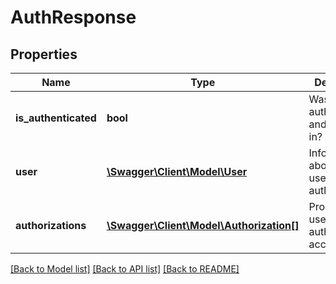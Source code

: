 # AuthResponse

## Properties
Name | Type | Description | Notes
------------ | ------------- | ------------- | -------------
**is_authenticated** | **bool** | Was the user authenticated and logged in? | [optional] 
**user** | [**\Swagger\Client\Model\User**](User.md) | Information about the user, if authenticated. | [optional] 
**authorizations** | [**\Swagger\Client\Model\Authorization[]**](Authorization.md) | Products the user is authorized to access. | [optional] 

[[Back to Model list]](../README.md#documentation-for-models) [[Back to API list]](../README.md#documentation-for-api-endpoints) [[Back to README]](../README.md)


